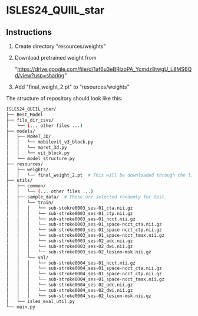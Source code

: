 # ISLES24_QUIIL_star

## Instructions
1. Create directory "resources/weights"
2. Download pretrained weight from

    "https://drive.google.com/file/d/1af6u3eBRlzoPA_Ycmdz8twgU_L8MS6Qd/view?usp=sharing"
5. Add "final_weight_2.pt" to "resources/weights"

The structure of repository should look like this:
```bash
ISLES24_QUIIL_star/
├── Best_Model
├── file_dir_csvs/
│   └── (... other files ...)
├── models/
│   ├── MoReT_3D/
│   │   └── mobilevit_v3_block.py
│   │   └── moret_3d.py
│   │   └── vit_block.py
│   └── model_structure.py
├── resources/
│   ├── weights/
│   │   └── final_weight_2.pt  # This will be downloaded through the link above.
├── utils/
│   ├── common/
│   │   └── (... other files ...)
│   ├── sample_data/  # These are selected randomly for test.
│   │   └── train/ 
│   │   │   └── sub-stokre0003_ses-01_cta.nii.gz
│   │   │   └── sub-stroke0003_ses-01_ctp.nii.gz
│   │   │   └── sub-stroke0003_ses-01_ncct.nii.gz
│   │   │   └── sub-stroke0003_ses-01_space-ncct_cta.nii.gz
│   │   │   └── sub-stroke0003_ses-01_space-ncct_ctp.nii.gz
│   │   │   └── sub-stroke0003_ses-01_space-ncct_tmax.nii.gz
│   │   │   └── sub-stroke0003_ses-02_adc.nii.gz
│   │   │   └── sub-stroke0003_ses-02_dwi.nii.gz
│   │   │   └── sub-stroke0003_ses-02_lesion-msk.nii.gz
│   │   └── val/
│   │   │   └── sub-stroke0004_ses-01_ncct.nii.gz
│   │   │   └── sub-stroke0004_ses-01_space-ncct_cta.nii.gz
│   │   │   └── sub-stroke0004_ses-01_space-ncct_ctp.nii.gz
│   │   │   └── sub-stroke0004_ses-01_space-ncct_tmax.nii.gz
│   │   │   └── sub-stroke0004_ses-02_adc.nii.gz
│   │   │   └── sub-stroke0004_ses-02_dwi.nii.gz
│   │   │   └── sub-stroke0004_ses-02_lesion-msk.nii.gz
│   └── isles_eval_util.py
└── main.py
```
